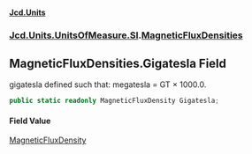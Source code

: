 #### [Jcd.Units](index 'index')
### [Jcd.Units.UnitsOfMeasure.SI](Jcd.Units.UnitsOfMeasure.SI 'Jcd.Units.UnitsOfMeasure.SI').[MagneticFluxDensities](MagneticFluxDensities 'Jcd.Units.UnitsOfMeasure.SI.MagneticFluxDensities')

## MagneticFluxDensities.Gigatesla Field

gigatesla defined such that: megatesla = GT × 1000.0.

```csharp
public static readonly MagneticFluxDensity Gigatesla;
```

#### Field Value
[MagneticFluxDensity](MagneticFluxDensity 'Jcd.Units.UnitTypes.MagneticFluxDensity')